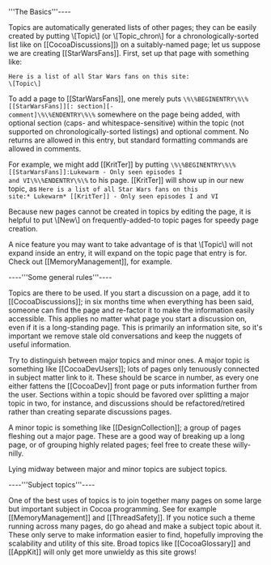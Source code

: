 '''The Basics'''----

Topics are automatically generated lists of other pages; they can be easily created by putting \\[Topic\\] (or \\[Topic_chron\\] for a chronologically-sorted list like on [[CocoaDiscussions]]) on a suitably-named page; let us suppose we are creating [[StarWarsFans]]. First, set up that page with something like:

<code>Here is a list of all Star Wars fans on this site: \\[Topic\\]</code>

To add a page to [[StarWarsFans]], one merely puts 
<code>\\%\\%BEGINENTRY\\%\\%[[StarWarsFans]][: section][- comment]\\%\\%ENDENTRY\\%\\%</code>
somewhere on the page being added, with optional section (caps- and whitespace-sensitive) within the topic (not supported on chronologically-sorted listings) and optional comment. No returns are allowed in this entry, but standard formatting commands are allowed in comments.

For example, we might add [[KritTer]] by putting <code>\\%\\%BEGINENTRY\\%\\%[[StarWarsFans]]:Lukewarm - Only seen episodes I and VI\\%\\%ENDENTRY\\%\\%</code> to his page. [[KritTer]] will show up in our new topic, as <code>Here is a list of all Star Wars fans on this site:* Lukewarm* [[KritTer]] - Only seen episodes I and VI</code>

Because new pages cannot be created in topics by editing the page, it is helpful to put \\[New\\] on frequently-added-to topic pages for speedy page creation.

A nice feature you may want to take advantage of is that \\[Topic\\] will not expand inside an entry, it will expand on the topic page that entry is for. Check out [[MemoryManagement]], for example.

----'''Some general rules'''----

Topics are there to be used. If you start a discussion on a page, add it to [[CocoaDiscussions]]; in six months time when everything has been said, someone can find the page and re-factor it to make the information easily accessible. This applies no matter what page you start a discussion on, even if it is a long-standing page. This is primarily an information site, so it's important we remove stale old conversations and keep the nuggets of useful information.

Try to distinguish between major topics and minor ones. A major topic is something like [[CocoaDevUsers]]; lots of pages only tenuously connected in subject matter link to it. These should be scarce in number, as every one either fattens the [[CocoaDev]] front page or puts information further from the user. Sections within a topic should be favored over splitting a major topic in two, for instance, and discussions should be refactored/retired rather than creating separate discussions pages.

A minor topic is something like [[DesignCollection]]; a group of pages fleshing out a major page. These are a good way of breaking up a long page, or of grouping highly related pages; feel free to create these willy-nilly.

Lying midway between major and minor topics are subject topics.

----'''Subject topics'''----

One of the best uses of topics is to join together many pages on some large but important subject in Cocoa programming. See for example [[MemoryManagement]] and [[ThreadSafety]]. If you notice such a theme running across many pages, do go ahead and make a subject topic about it. These only serve to make information easier to find, hopefully improving the scalability and utility of this site. Broad topics like [[CocoaGlossary]] and [[AppKit]] will only get more unwieldy as this site grows!